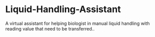 # Liquid-Handling-Assistant
A virtual assistant for helping biologist in manual liquid handling with reading value that need to be transferred..

